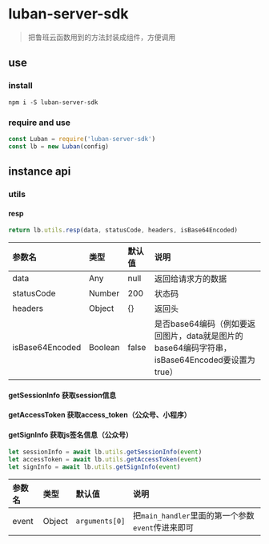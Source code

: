 # luban-server-sdk

> 把鲁班云函数用到的方法封装成组件，方便调用

## use

### install

`npm i -S luban-server-sdk`

### require and use

```javascript
const Luban = require('luban-server-sdk')
const lb = new Luban(config)
```

## instance api

### utils

#### resp

```javascript
return lb.utils.resp(data, statusCode, headers, isBase64Encoded)
```
|参数名|类型|默认值|说明|
|:-----|:-----|:-----|:-----|
|data|Any|null|返回给请求方的数据|
|statusCode|Number|200|状态码|
|headers|Object|{}|返回头|
|isBase64Encoded|Boolean|false|是否base64编码（例如要返回图片，data就是图片的base64编码字符串，isBase64Encoded要设置为true）|

#### getSessionInfo 获取session信息
#### getAccessToken 获取access_token（公众号、小程序）
#### getSignInfo 获取js签名信息（公众号）

```javascript
let sessionInfo = await lb.utils.getSessionInfo(event)
let accessToken = await lb.utils.getAccessToken(event)
let signInfo = await lb.utils.getSignInfo(event)
```
|参数名|类型|默认值|说明|
|:-----|:-----|:-----|:-----|
|event|Object|`arguments[0]`|把`main_handler`里面的第一个参数`event`传进来即可|
